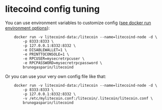 litecoind config tuning
======================

You can use environment variables to customize config ([see docker run environment options](https://docs.docker.com/engine/reference/run/#/env-environment-variables)):

        docker run -v litecoind-data:/litecoin --name=litecoind-node -d \
            -p 8333:8333 \
            -p 127.0.0.1:8332:8332 \
            -e DISABLEWALLET=1 \
            -e PRINTTOCONSOLE=1 \
            -e RPCUSER=mysecretrpcuser \
            -e RPCPASSWORD=mysecretrpcpassword \
            brunogasparin/litecoind

Or you can use your very own config file like that:

        docker run -v litecoind-data:/litecoin --name=litecoind-node -d \
            -p 8333:8333 \
            -p 127.0.0.1:8332:8332 \
            -v /etc/mylitecoin.conf:/litecoin/.litecoin/litecoin.conf \
            brunogasparin/litecoind
